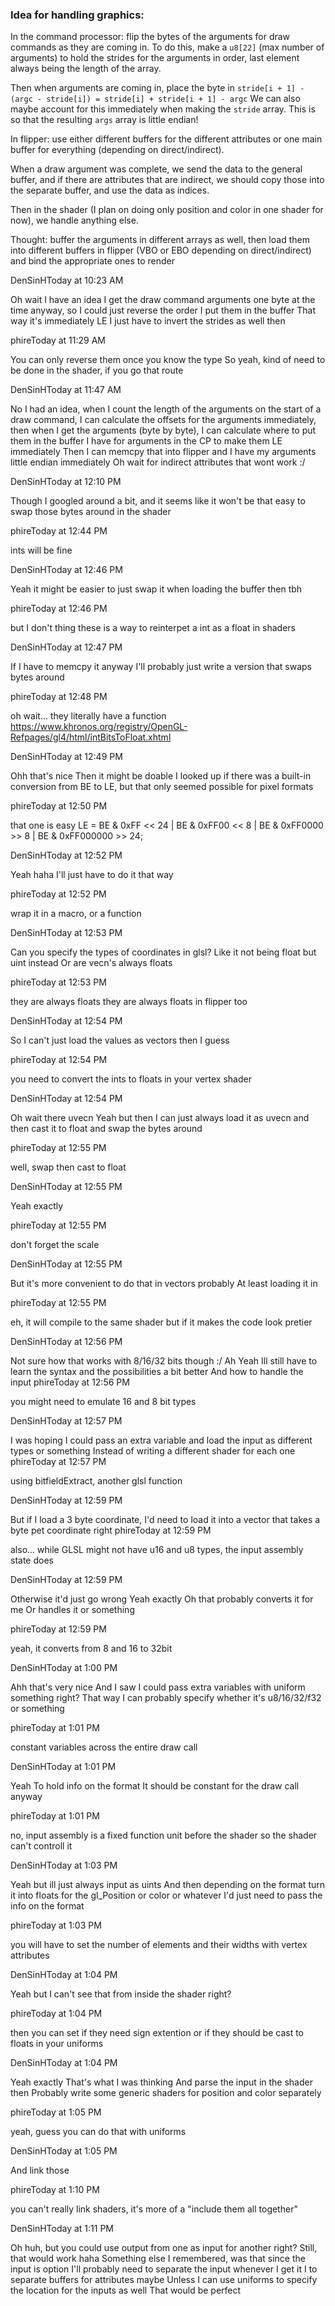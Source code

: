 ### Idea for handling graphics:

In the command processor:
flip the bytes of the arguments for draw commands as they are coming in. To do this, make a `u8[22]` (max number of arguments)
to hold the strides for the arguments in order, last element always being the length of the array.

Then when arguments are coming in, place the byte in
`stride[i + 1] - (argc - stride[i]) = stride[i] + stride[i + 1] - argc`
We can also maybe account for this immediately when making the `stride` array. This is
so that the resulting `args` array is little endian!

In flipper: use either different buffers for the different attributes or one main buffer for everything (depending on direct/indirect).

When a draw argument was complete, we send the data to the general buffer, and if there are attributes that are indirect,
we should copy those into the separate buffer, and use the data as indices.

Then in the shader (I plan on doing only position and color in one shader for now),
we handle anything else.

Thought: buffer the arguments in different arrays as well, then load them
into different buffers in flipper (VBO or EBO depending on direct/indirect)
and bind the appropriate ones to render

DenSinHToday at 10:23 AM

Oh wait I have an idea
I get the draw command arguments one byte at the time anyway, so I could just reverse the order I put them in the buffer
That way it's immediately LE
I just have to invert the strides as well then

phireToday at 11:29 AM

You can only reverse them once you know the type
So yeah, kind of need to be done in the shader, if you go that route

DenSinHToday at 11:47 AM

No I had an idea, when I count the length of the arguments on the start of a draw command, I can calculate the offsets for the arguments immediately, then when I get the arguments (byte by byte), I can calculate where to put them in the buffer I have for arguments in the CP to make them LE immediately
Then I can memcpy that into flipper and I have my arguments little endian immediately
Oh wait for indirect attributes that wont work :/

DenSinHToday at 12:10 PM


Though I googled around a bit, and it seems like it won't be that easy to swap those bytes around in the shader

phireToday at 12:44 PM


ints will be fine

DenSinHToday at 12:46 PM

Yeah it might be easier to just swap it when loading the buffer then tbh

phireToday at 12:46 PM

but I don't thing these is a way to reinterpet a int as a float in shaders

DenSinHToday at 12:47 PM

If I have to memcpy it anyway I'll probably just write a version that swaps bytes around

phireToday at 12:48 PM

oh wait... they literally have a function
https://www.khronos.org/registry/OpenGL-Refpages/gl4/html/intBitsToFloat.xhtml

DenSinHToday at 12:49 PM

Ohh that's nice
Then it might be doable
I looked up if there was a built-in conversion from BE to LE, but that only seemed possible for pixel formats

phireToday at 12:50 PM

that one is easy
LE = BE & 0xFF << 24 | BE & 0xFF00 << 8 | BE & 0xFF0000 >> 8 | BE & 0xFF000000 >> 24;

DenSinHToday at 12:52 PM

Yeah haha I'll just have to do it that way

phireToday at 12:52 PM

wrap it in a macro, or a function

DenSinHToday at 12:53 PM

Can you specify the types of coordinates in glsl?
Like it not being float but uint instead
Or are vecn's always floats

phireToday at 12:53 PM

they are always floats
they are always floats in flipper too

DenSinHToday at 12:54 PM

So I can't just load the values as vectors then I guess

phireToday at 12:54 PM

you need to convert the ints to floats in your vertex shader

DenSinHToday at 12:54 PM

Oh wait there uvecn
Yeah but then I can just always load it as uvecn and then cast it to float and swap the bytes around

phireToday at 12:55 PM

well, swap then cast to float

DenSinHToday at 12:55 PM

Yeah exactly

phireToday at 12:55 PM

don't forget the scale

DenSinHToday at 12:55 PM

But it's more convenient to do that in vectors probably
At least loading it in

phireToday at 12:55 PM

eh, it will compile to the same shader
but if it makes the code look pretier

DenSinHToday at 12:56 PM

Not sure how that works with 8/16/32 bits though :/
Ah
Yeah Ill still have to learn the syntax and the possibilities a bit better
And how to handle the input
phireToday at 12:56 PM

you might need to emulate 16 and 8 bit types

DenSinHToday at 12:57 PM

I was hoping I could pass an extra variable and load the input as different types or something
Instead of writing a different shader for each one
phireToday at 12:57 PM

using bitfieldExtract, another glsl function

DenSinHToday at 12:59 PM

But if I load a 3 byte coordinate, I'd need to load it into a vector that takes a byte pet coordinate right
phireToday at 12:59 PM

also... while GLSL might not have u16 and u8 types, the input assembly state does

DenSinHToday at 12:59 PM

Otherwise it'd just go wrong
Yeah exactly
Oh that probably converts it for me
Or handles it or something

phireToday at 12:59 PM

yeah, it converts from 8 and 16 to 32bit

DenSinHToday at 1:00 PM

Ahh that's very nice
And I saw I could pass extra variables with uniform something right?
That way I can probably specify whether it's u8/16/32/f32 or something

phireToday at 1:01 PM

constant variables across the entire draw call

DenSinHToday at 1:01 PM

Yeah
To hold info on the format
It should be constant for the draw call anyway

phireToday at 1:01 PM

no, input assembly is a fixed function unit before the shader
so the shader can't controll it

DenSinHToday at 1:03 PM

Yeah but ill just always input as uints
And then depending on the format turn it into floats for the gl_Position or color or whatever
I'd just need to pass the info on the format

phireToday at 1:03 PM

you will have to set the number of elements and their widths with vertex attributes

DenSinHToday at 1:04 PM

Yeah but I can't see that from inside the shader right?

phireToday at 1:04 PM

then you can set if they need sign extention or if they should be cast to floats in your uniforms

DenSinHToday at 1:04 PM

Yeah exactly
That's what I was thinking
And parse the input in the shader then
Probably write some generic shaders for position and color separately

phireToday at 1:05 PM

yeah, guess you can do that with uniforms

DenSinHToday at 1:05 PM

And link those

phireToday at 1:10 PM

you can't really link shaders, it's more of a "include them all together"

DenSinHToday at 1:11 PM

Oh huh, but you could use output from one as input for another right?
Still, that would work haha
Something else I remembered, was that since the input is option I'll probably need to separate the input whenever I get it I to separate buffers for attributes maybe
Unless I can use uniforms to specify the location for the inputs as well
That would be perfect